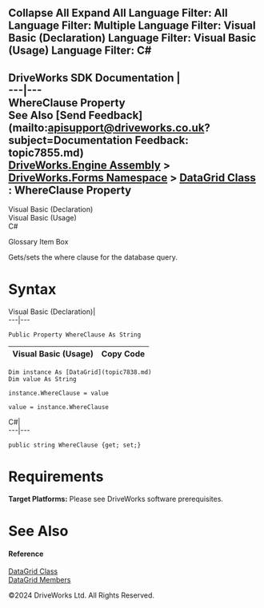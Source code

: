        

 Collapse All Expand All  Language Filter: All  Language Filter: Multiple  Language Filter: Visual Basic (Declaration) Language Filter: Visual Basic (Usage) Language Filter: C#  
---  
DriveWorks SDK Documentation  |   
---|---  
WhereClause Property   
See Also [Send Feedback](mailto:apisupport@driveworks.co.uk?subject=Documentation Feedback: topic7855.md)  
[DriveWorks.Engine Assembly](topic2156.md) > [DriveWorks.Forms Namespace](topic7266.md) > [DataGrid Class](topic7838.md) : WhereClause Property  
---  
  
Visual Basic (Declaration)    
Visual Basic (Usage)    
C# 

Glossary Item Box

Gets/sets the where clause for the database query. 

# Syntax

Visual Basic (Declaration)|   
---|---  
      
    
    Public Property WhereClause As String  
  
Visual Basic (Usage)| Copy Code  
---|---  
      
    
    Dim instance As [DataGrid](topic7838.md)
    Dim value As String
     
    instance.WhereClause = value
     
    value = instance.WhereClause  
  
C#|   
---|---  
      
    
    public string WhereClause {get; set;}  
  
# Requirements

**Target Platforms:** Please see DriveWorks software prerequisites.

# See Also

#### Reference

[DataGrid Class](topic7838.md)   
[DataGrid Members](topic7839.md)

©2024 DriveWorks Ltd. All Rights Reserved.
